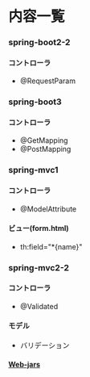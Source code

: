 # 内容一覧

### spring-boot2-2

#### コントローラ
* @RequestParam

### spring-boot3

#### コントローラ
* @GetMapping
* @PostMapping

### spring-mvc1

#### コントローラ
* @ModelAttribute

#### ビュー(form.html)
* th:field="*{name}" 

### spring-mvc2-2

#### コントローラ
* @Validated

#### モデル
* バリデーション

#### [Web-jars](https://www.webjars.org/)
